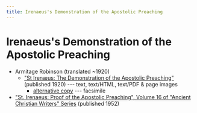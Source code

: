 ```yaml
---
title: Irenaeus's Demonstration of the Apostolic Preaching
---
```


# Irenaeus's Demonstration of the Apostolic Preaching

* Armitage Robinson (translated ~1920)
  * ["St Irenæus: The Demonstration of the Apostolic Preaching"](https://ccel.org/ccel/irenaeus/demonstr) (published 1920) --- text, text/HTML, text/PDF & page images
    * [alternative copy](https://archive.org/details/stirenusdemons00irenuoft) --- facsimile
* ["St. Irenaeus: Proof of the Apostolic Preaching", Volume 16 of "Ancient Christian Writers" Series](ancientchristianwriters.html) (published 1952)
